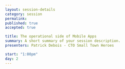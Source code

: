 ```yaml
---
layout: session-details
category: session
permalink:
published: true
accepted: true

title: The operational side of Mobile Apps
summary: A short summary of your session description.
presenters: Patrick Debois - CTO Small Town Heroes

start: "1:00pm"
day: 2
---
```


